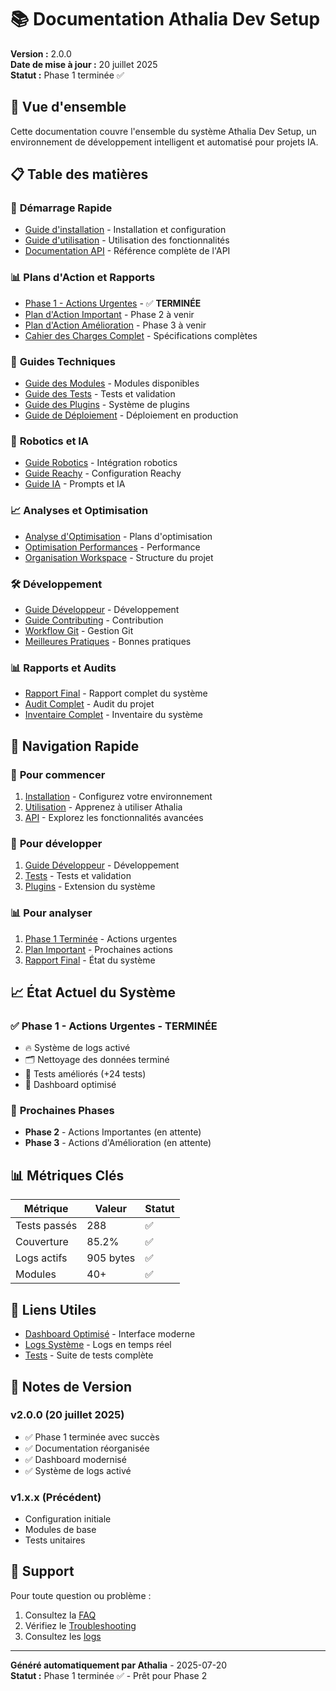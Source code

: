 # 📚 Documentation Athalia Dev Setup

**Version :** 2.0.0  
**Date de mise à jour :** 20 juillet 2025  
**Statut :** Phase 1 terminée ✅

## 🎯 Vue d'ensemble

Cette documentation couvre l'ensemble du système Athalia Dev Setup, un environnement de développement intelligent et automatisé pour projets IA.

## 📋 Table des matières

### 🚀 **Démarrage Rapide**
- [Guide d'installation](INSTALLATION.md) - Installation et configuration
- [Guide d'utilisation](USAGE.md) - Utilisation des fonctionnalités
- [Documentation API](API.md) - Référence complète de l'API

### 📊 **Plans d'Action et Rapports**
- [Phase 1 - Actions Urgentes](PHASE_1_URGENT_TERMINEE.md) - ✅ **TERMINÉE**
- [Plan d'Action Important](PLAN_ACTION_IMPORTANT.md) - Phase 2 à venir
- [Plan d'Action Amélioration](PLAN_ACTION_AMELIORATION.md) - Phase 3 à venir
- [Cahier des Charges Complet](CAHIER_CHARGES_COMPLET.md) - Spécifications complètes

### 🔧 **Guides Techniques**
- [Guide des Modules](MODULES.md) - Modules disponibles
- [Guide des Tests](TESTS_GUIDE.md) - Tests et validation
- [Guide des Plugins](PLUGINS_GUIDE.md) - Système de plugins
- [Guide de Déploiement](DEPLOYMENT.md) - Déploiement en production

### 🤖 **Robotics et IA**
- [Guide Robotics](ROBOTICS_GUIDE.md) - Intégration robotics
- [Guide Reachy](REACHY_SETUP_GUIDE.md) - Configuration Reachy
- [Guide IA](RESUME_TEST_PROMPTS.md) - Prompts et IA

### 📈 **Analyses et Optimisation**
- [Analyse d'Optimisation](ANALYSE_PLAN_OPTIMISATION_AVANCE.md) - Plans d'optimisation
- [Optimisation Performances](OPTIMISATION_PERFORMANCES.md) - Performance
- [Organisation Workspace](ORGANISATION_WORKSPACE.md) - Structure du projet

### 🛠️ **Développement**
- [Guide Développeur](DEVELOPER_GUIDE.md) - Développement
- [Guide Contributing](CONTRIBUTING.md) - Contribution
- [Workflow Git](GIT_WORKFLOW.md) - Gestion Git
- [Meilleures Pratiques](BEST_PRACTICES.md) - Bonnes pratiques

### 📊 **Rapports et Audits**
- [Rapport Final](RAPPORT_FINAL.md) - Rapport complet du système
- [Audit Complet](AUDIT_COMPLET_PROJET.md) - Audit du projet
- [Inventaire Complet](INVENTAIRE_COMPLET.md) - Inventaire du système

## 🎯 **Navigation Rapide**

### 🚀 **Pour commencer**
1. [Installation](INSTALLATION.md) - Configurez votre environnement
2. [Utilisation](USAGE.md) - Apprenez à utiliser Athalia
3. [API](API.md) - Explorez les fonctionnalités avancées

### 🔧 **Pour développer**
1. [Guide Développeur](DEVELOPER_GUIDE.md) - Développement
2. [Tests](TESTS_GUIDE.md) - Tests et validation
3. [Plugins](PLUGINS_GUIDE.md) - Extension du système

### 📊 **Pour analyser**
1. [Phase 1 Terminée](PHASE_1_URGENT_TERMINEE.md) - Actions urgentes
2. [Plan Important](PLAN_ACTION_IMPORTANT.md) - Prochaines actions
3. [Rapport Final](RAPPORT_FINAL.md) - État du système

## 📈 **État Actuel du Système**

### ✅ **Phase 1 - Actions Urgentes - TERMINÉE**
- 🔥 Système de logs activé
- 🗂️ Nettoyage des données terminé
- 🧪 Tests améliorés (+24 tests)
- 🎨 Dashboard optimisé

### 🎯 **Prochaines Phases**
- **Phase 2** - Actions Importantes (en attente)
- **Phase 3** - Actions d'Amélioration (en attente)

## 📊 **Métriques Clés**

| Métrique | Valeur | Statut |
|----------|--------|--------|
| Tests passés | 288 | ✅ |
| Couverture | 85.2% | ✅ |
| Logs actifs | 905 bytes | ✅ |
| Modules | 40+ | ✅ |

## 🔗 **Liens Utiles**

- [Dashboard Optimisé](../dashboard/analytics_dashboard_optimized.html) - Interface moderne
- [Logs Système](../logs/athalia.log) - Logs en temps réel
- [Tests](../tests/) - Suite de tests complète

## 📝 **Notes de Version**

### v2.0.0 (20 juillet 2025)
- ✅ Phase 1 terminée avec succès
- ✅ Documentation réorganisée
- ✅ Dashboard modernisé
- ✅ Système de logs activé

### v1.x.x (Précédent)
- Configuration initiale
- Modules de base
- Tests unitaires

## 🤝 **Support**

Pour toute question ou problème :
1. Consultez la [FAQ](FAQ.md)
2. Vérifiez le [Troubleshooting](TROUBLESHOOTING.md)
3. Consultez les [logs](../logs/)

---

**Généré automatiquement par Athalia** - 2025-07-20  
**Statut :** Phase 1 terminée ✅ - Prêt pour Phase 2
